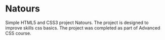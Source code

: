 # Natours
Simple HTML5 and CSS3 project Natours. The project is designed to improve skills css basics. 
The project was completed as part of Advanced CSS course.
